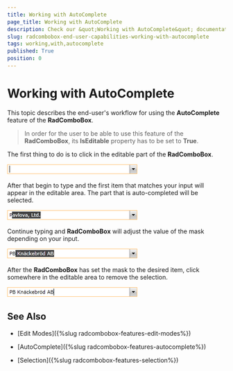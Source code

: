 ```yaml
---
title: Working with AutoComplete
page_title: Working with AutoComplete
description: Check our &quot;Working with AutoComplete&quot; documentation article for the RadComboBox {{ site.framework_name }} control.
slug: radcombobox-end-user-capabilities-working-with-autocomplete
tags: working,with,autocomplete
published: True
position: 0
---
```


# Working with AutoComplete

This topic describes the end-user's workflow for using the __AutoComplete__ feature of the __RadComboBox__.

>In order for the user to be able to use this feature of the __RadComboBox__, its __IsEditable__ property has to be set to __True__.

The first thing to do is to click in the editable part of the __RadComboBox__.

![WPF RadComboBox ](images/RadComboBox_End_User_Capabilities_AutoComplete_01.png)

After that begin to type and the first item that matches your input will appear in the editable area. The part that is auto-completed will be selected.

![WPF RadComboBox ](images/RadComboBox_End_User_Capabilities_AutoComplete_02.png)

Continue typing and __RadComboBox__ will adjust the value of the mask depending on your input.

![WPF RadComboBox ](images/RadComboBox_End_User_Capabilities_AutoComplete_03.png)

After the __RadComboBox__ has set the mask to the desired item, click somewhere in the editable area to remove the selection.

![WPF RadComboBox ](images/RadComboBox_End_User_Capabilities_AutoComplete_04.png)

## See Also

 * [Edit Modes]({%slug radcombobox-features-edit-modes%})

 * [AutoComplete]({%slug radcombobox-features-autocomplete%})

 * [Selection]({%slug radcombobox-features-selection%})

